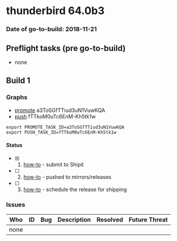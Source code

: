 # thunderbird 64.0b3

### Date of go-to-build: 2018-11-21

## Preflight tasks (pre go-to-build)
- none

## Build 1  

### Graphs
* [promote](https://tools.taskcluster.net/push-inspector/#/a3ToSGfTTiud3uN1VuwKQA) a3ToSGfTTiud3uN1VuwKQA
* [push](https://tools.taskcluster.net/push-inspector/#/fTTkoM0uTc6EnM-Kh5tk1w) fTTkoM0uTc6EnM-Kh5tk1w
```
export PROMOTE_TASK_ID=a3ToSGfTTiud3uN1VuwKQA
export PUSH_TASK_ID=fTTkoM0uTc6EnM-Kh5tk1w
```


#### Status
- [x] 1.  [how-to](https://wiki.mozilla.org/Release:Release_Automation_on_Mercurial:Starting_a_Release#Submit_to_Ship_It)  - submit to Shipit
- [ ] 2.  [how-to](https://github.com/mozilla-releng/releasewarrior-2.0/blob/master/docs/release-promotion/desktop/howto.md#push-artifacts-to-releases-directory)  - pushed to mirrors/releases
- [ ] 3.  [how-to](https://github.com/mozilla-releng/releasewarrior-2.0/blob/master/docs/release-promotion/desktop/howto.md#ship-the-release)  - schedule the release for shipping

### Issues
| Who                 | ID               | Bug                                                                 | Description                | Resolved                | Future Threat                |
| ------------------- | ---------------- | ------------------------------------------------------------------- | -------------------------- | ----------------------- | ---------------------------- |
| none | | | | | |


